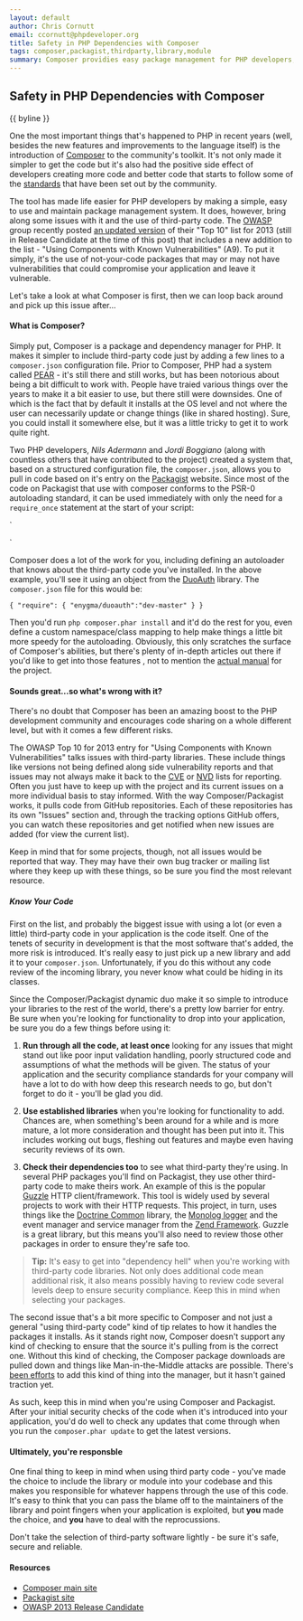 ```yaml
---
layout: default
author: Chris Cornutt
email: ccornutt@phpdeveloper.org
title: Safety in PHP Dependencies with Composer
tags: composer,packagist,thirdparty,library,module
summary: Composer providies easy package management for PHP developers, but be careful with what you use.
---
```


Safety in PHP Dependencies with Composer
--------------

{{ byline }}

One the most important things that's happened to PHP in recent years (well, besides
the new features and improvements to the language itself) is the introduction of 
[Composer](http://getcomposer.org) to the community's toolkit. It's not only made it 
simpler to get the code but it's also had the positive side effect of developers creating
more code and better code that starts to follow some of the 
[standards](https://github.com/php-fig/fig-standards/blob/master/accepted/PSR-0.md) that
have been set out by the community.

The tool has made life easier for PHP developers by making a simple, easy to use and 
maintain package management system. It does, however, bring along some issues with it 
and the use of third-party code. The [OWASP](http://owasp.org) group recently posted 
[an updated version](http://owasptop10.googlecode.com/files/OWASP%20Top%2010%20-%202013%20-%20RC1.pdf)
of their "Top 10" list for 2013 (still in Release Candidate at the time of this post)
that includes a new addition to the list - "Using Components with Known Vulnerabilities" (A9).
To put it simply, it's the use of not-your-code packages that may or may not have 
vulnerabilities that could compromise your application and leave it vulnerable. 

Let's take a look at what Composer is first, then we can loop back around and pick
up this issue after...

#### What is Composer?

Simply put, Composer is a package and dependency manager for PHP. It makes it simpler to 
include third-party code just by adding a few lines to a `composer.json` configuration file.
Prior to Composer, PHP had a system called [PEAR](http://pear.php.net) - it's still there
and still works, but has been notorious about being a bit difficult to work with. People
have traied various things over the years to make it a bit easier to use, but there still
were downsides. One of which is the fact that by default it installs at the OS level and
not where the user can necessarily update or change things (like in shared hosting). Sure,
you could install it somewhere else, but it was a little tricky to get it to work quite
right.

Two PHP developers, *Nils Adermann* and *Jordi Boggiano* (along with countless others
that have contributed to the project) created a system that, based on a structured 
configuration file, the `composer.json`, allows you to pull in code based on it's 
entry on the [Packagist](http://packagist.org) website. Since most of the code on Packagist
that use with composer conforms to the PSR-0 autoloading standard, it can be used immediately
with only the need for a `require_once` statement at the start of your script:

`
<?php
require_once 'vendor/autoload.php';
$user = new \DuoAuth\User();
?>
`

Composer does a lot of the work for you, including defining an autoloader that knows 
about the third-party code you've installed. In the above example, you'll see it using 
an object from the [DuoAuth](https://github.com/enygma/duoauth) library. The `composer.json`
file for this would be:

`
{
    "require": { "enygma/duoauth":"dev-master" }
}
`

Then you'd run `php composer.phar install` and it'd do the rest for you, even define a 
custom namespace/class mapping to help make things a little bit more speedy for the 
autoloading. Obviously, this only scratches the surface of Composer's abilities, but 
there's plenty of in-depth articles out there if you'd like to get into those features
, not to mention the [actual manual](https://getcomposer.org/doc/) for the project.

#### Sounds great...so what's wrong with it?

There's no doubt that Composer has been an amazing boost to the PHP development community
and encourages code sharing on a whole different level, but with it comes a few different
risks. 

The OWASP Top 10 for 2013 entry for "Using Components with Known Vulnerabilities" talks
issues with third-party libraries. These include things like versions not being defined 
along side vulnerability reports and that issues may not always make it back to the 
[CVE](http://cve.mitre.org/) or [NVD](http://nvd.nist.gov/home.cfm) lists for reporting.
Often you just have to keep up with the project and its current issues on a more individual
basis to stay informed. With the way Composer/Packagist works, it pulls code from GitHub
repositories. Each of these repositories has its own "Issues" section and, through the 
tracking options GitHub offers, you can watch these repositories and get notified when 
new issues are added (for view the current list).

Keep in mind that for some projects, though, not all issues would be reported that way.
They may have their own bug tracker or mailing list where they keep up with these things,
so be sure you find the most relevant resource.

##### Know Your Code

First on the list, and probably the biggest issue with using a lot (or even a little)
third-party code in your application is the code itself. One of the tenets of security
in development is that the most software that's added, the more risk is introduced. It's
really easy to just pick up a new library and add it to your `composer.json`. Unfortunately,
if you do this without any code review of the incoming library, you never know what could
be hiding in its classes.

Since the Composer/Packagist dynamic duo make it so simple to introduce your libraries 
to the rest of the world, there's a pretty low barrier for entry. Be sure when you're 
looking for functionality to drop into your application, be sure you do a few things
before using it:

1. **Run through all the code, at least once** looking for any issues that might stand
out like poor input validation handling, poorly structured code and assumptions of what
the methods will be given. The status of your application and the security compliance
standards for your company will have a lot to do with how deep this research needs to go,
but don't forget to do it - you'll be glad you did.

2. **Use established libraries** when you're looking for functionality to add. Chances 
are, when something's been around for a while and is more mature, a lot more consideration
and thought has been put into it. This includes working out bugs, fleshing out features
and maybe even having security reviews of its own.

3. **Check their dependencies too** to see what third-party they're using. In several 
PHP packages you'll find on Packagist, they use other third-party code to make theirs
work. An example of this is the popular [Guzzle](http://guzzlephp.org) HTTP client/framework.
This tool is widely used by several projects to work with their HTTP requests. This project,
in turn, uses things like the [Doctrine Common](https://packagist.org/packages/doctrine/common)
library, the [Monolog logger](https://packagist.org/packages/monolog/monolog) and the 
event manager and service manager from the [Zend Framework](http://framework.zend.com).
Guzzle is a great library, but this means you'll also need to review those other packages
in order to ensure they're safe too.

> **Tip:** It's easy to get into "dependency hell" when you're working with third-party code libraries.
> Not only does additional code mean additional risk, it also means possibly having to 
> review code several levels deep to ensure security compliance. Keep this in mind when
> selecting your packages.

The second issue that's a bit more specific to Composer and not just a general "using 
third-party code" kind of tip relates to how it handles the packages it installs. As it
stands right now, Composer doesn't support any kind of checking to ensure that the source
it's pulling from is the correct one. Without this kind of checking, the Composer package
downloads are pulled down and things like Man-in-the-Middle attacks are possible. There's
[been efforts](https://github.com/composer/composer/issues/1074#issuecomment-8394281) to add 
this kind of thing into the manager, but it hasn't gained traction yet. 

As such, keep this in mind when you're using Composer and Packagist. After your initial 
security checks of the code when it's introduced into your application, you'd do well
to check any updates that come through when you run the `composer.phar update` to get
the latest versions.

#### Ultimately, you're responsble

One final thing to keep in mind when using third party code - you've made the choice to 
include the library or module into your codebase and this makes you responsible for whatever
happens through the use of this code. It's easy to think that you can pass the blame off
to the maintainers of the library and point fingers when your application is exploited,
but **you** made the choice, and **you** have to deal with the reprocussions.

Don't take the selection of third-party software lightly - be sure it's safe, secure and
reliable.

#### Resources
- [Composer main site](http://getcomposer.org)
- [Packagist site](http://packagist.org)
- [OWASP 2013 Release Candidate](http://owasptop10.googlecode.com/files/OWASP%20Top%2010%20-%202013%20-%20RC1.pdf)
